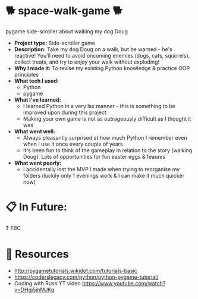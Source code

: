 # 🐕 space-walk-game 🐕
pygame side-scroller about walking my dog Doug

  - **Project type:** Side-scroller game
  - **Description:** Take my dog Doug on a walk, but be warned - he's reactive! You'll need to avoid oncoming enemies (dogs, cats, squirrels), collect treats, and try to enjoy your walk without exploding!
  - **Why I made it:** To revise my existing Python knowledge & practice OOP principles
  - **What tech I used:**
    * Python
    * pygame
  - **What I've learned:**
    * I learned Python in a very lax manner - this is something to be improved upon during this project
    * Making your own game is not as outrageously difficult as I thought it was
  - **What went well:**
    * Always pleasantly surprised at how much Python I remember even when I use it once every couple of years
    * It's been fun to think of the gameplay in relation to the story (walking Doug). Lots of opportunities for fun easter eggs & feaures
  - **What went poorly:**
    * I accidentally lost the MVP I made when trying to reorganise my folders (luckily only 1 evenings work & I can make it much quicker now) 


#  📋 In Future:
❓ TBC

# :book: Resources
* http://pygametutorials.wikidot.com/tutorials-basic
* https://coderslegacy.com/python/python-pygame-tutorial/
* Coding with Russ YT video https://www.youtube.com/watch?v=DHgj5jhMJKg

